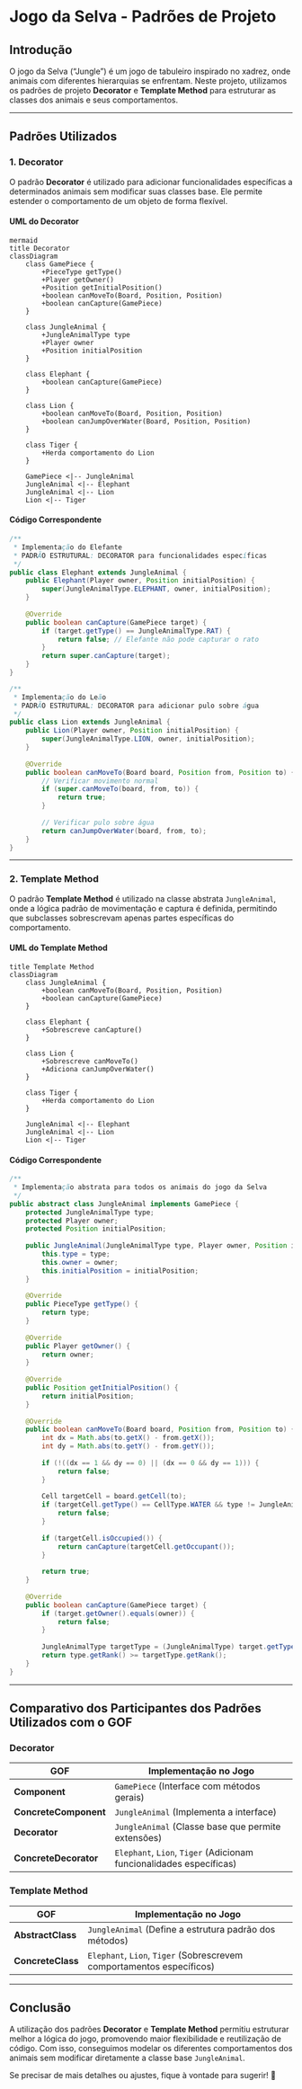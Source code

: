 # Jogo da Selva - Padrões de Projeto

## Introdução
O jogo da Selva (“Jungle”) é um jogo de tabuleiro inspirado no xadrez, onde animais com diferentes hierarquias se enfrentam. Neste projeto, utilizamos os padrões de projeto **Decorator** e **Template Method** para estruturar as classes dos animais e seus comportamentos.

---

## Padrões Utilizados

### 1. **Decorator**
O padrão **Decorator** é utilizado para adicionar funcionalidades específicas a determinados animais sem modificar suas classes base. Ele permite estender o comportamento de um objeto de forma flexível.

#### UML do Decorator

```
mermaid
title Decorator
classDiagram
    class GamePiece {
        +PieceType getType()
        +Player getOwner()
        +Position getInitialPosition()
        +boolean canMoveTo(Board, Position, Position)
        +boolean canCapture(GamePiece)
    }

    class JungleAnimal {
        +JungleAnimalType type
        +Player owner
        +Position initialPosition
    }

    class Elephant {
        +boolean canCapture(GamePiece)
    }

    class Lion {
        +boolean canMoveTo(Board, Position, Position)
        +boolean canJumpOverWater(Board, Position, Position)
    }

    class Tiger {
        +Herda comportamento do Lion
    }

    GamePiece <|-- JungleAnimal
    JungleAnimal <|-- Elephant
    JungleAnimal <|-- Lion
    Lion <|-- Tiger
```

#### Código Correspondente
```java
/**
 * Implementação do Elefante
 * PADRÃO ESTRUTURAL: DECORATOR para funcionalidades específicas
 */
public class Elephant extends JungleAnimal {
    public Elephant(Player owner, Position initialPosition) {
        super(JungleAnimalType.ELEPHANT, owner, initialPosition);
    }
    
    @Override
    public boolean canCapture(GamePiece target) {
        if (target.getType() == JungleAnimalType.RAT) {
            return false; // Elefante não pode capturar o rato
        }
        return super.canCapture(target);
    }
}
```

```java
/**
 * Implementação do Leão
 * PADRÃO ESTRUTURAL: DECORATOR para adicionar pulo sobre água
 */
public class Lion extends JungleAnimal {
    public Lion(Player owner, Position initialPosition) {
        super(JungleAnimalType.LION, owner, initialPosition);
    }
    
    @Override
    public boolean canMoveTo(Board board, Position from, Position to) {
        // Verificar movimento normal
        if (super.canMoveTo(board, from, to)) {
            return true;
        }
        
        // Verificar pulo sobre água
        return canJumpOverWater(board, from, to);
    }
}
```

---

### 2. **Template Method**
O padrão **Template Method** é utilizado na classe abstrata `JungleAnimal`, onde a lógica padrão de movimentação e captura é definida, permitindo que subclasses sobrescrevam apenas partes específicas do comportamento.

#### UML do Template Method
```mermaid
title Template Method
classDiagram
    class JungleAnimal {
        +boolean canMoveTo(Board, Position, Position)
        +boolean canCapture(GamePiece)
    }

    class Elephant {
        +Sobrescreve canCapture()
    }

    class Lion {
        +Sobrescreve canMoveTo()
        +Adiciona canJumpOverWater()
    }

    class Tiger {
        +Herda comportamento do Lion
    }

    JungleAnimal <|-- Elephant
    JungleAnimal <|-- Lion
    Lion <|-- Tiger
```

#### Código Correspondente
```java
/**
 * Implementação abstrata para todos os animais do jogo da Selva
 */
public abstract class JungleAnimal implements GamePiece {
    protected JungleAnimalType type;
    protected Player owner;
    protected Position initialPosition;
    
    public JungleAnimal(JungleAnimalType type, Player owner, Position initialPosition) {
        this.type = type;
        this.owner = owner;
        this.initialPosition = initialPosition;
    }
    
    @Override
    public PieceType getType() {
        return type;
    }
    
    @Override
    public Player getOwner() {
        return owner;
    }
    
    @Override
    public Position getInitialPosition() {
        return initialPosition;
    }
    
    @Override
    public boolean canMoveTo(Board board, Position from, Position to) {
        int dx = Math.abs(to.getX() - from.getX());
        int dy = Math.abs(to.getY() - from.getY());
        
        if (!((dx == 1 && dy == 0) || (dx == 0 && dy == 1))) {
            return false;
        }
        
        Cell targetCell = board.getCell(to);
        if (targetCell.getType() == CellType.WATER && type != JungleAnimalType.RAT) {
            return false;
        }
        
        if (targetCell.isOccupied()) {
            return canCapture(targetCell.getOccupant());
        }
        
        return true;
    }
    
    @Override
    public boolean canCapture(GamePiece target) {
        if (target.getOwner().equals(owner)) {
            return false;
        }
        
        JungleAnimalType targetType = (JungleAnimalType) target.getType();
        return type.getRank() >= targetType.getRank();
    }
}
```

---

## Comparativo dos Participantes dos Padrões Utilizados com o GOF

### **Decorator**
| GOF | Implementação no Jogo |
|------|--------------------|
| **Component** | `GamePiece` (Interface com métodos gerais) |
| **ConcreteComponent** | `JungleAnimal` (Implementa a interface) |
| **Decorator** | `JungleAnimal` (Classe base que permite extensões) |
| **ConcreteDecorator** | `Elephant`, `Lion`, `Tiger` (Adicionam funcionalidades específicas) |

### **Template Method**
| GOF | Implementação no Jogo |
|------|--------------------|
| **AbstractClass** | `JungleAnimal` (Define a estrutura padrão dos métodos) |
| **ConcreteClass** | `Elephant`, `Lion`, `Tiger` (Sobrescrevem comportamentos específicos) |

---

## Conclusão
A utilização dos padrões **Decorator** e **Template Method** permitiu estruturar melhor a lógica do jogo, promovendo maior flexibilidade e reutilização de código. Com isso, conseguimos modelar os diferentes comportamentos dos animais sem modificar diretamente a classe base `JungleAnimal`.

Se precisar de mais detalhes ou ajustes, fique à vontade para sugerir! 🚀

